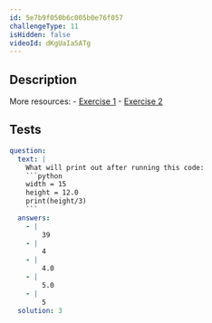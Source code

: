 ```yaml
---
id: 5e7b9f050b6c005b0e76f057
challengeType: 11
isHidden: false
videoId: dKgUaIa5ATg
---
```


## Description
<section id='description'>
More resources:
- <a href="https://youtu.be/t_4DPwsaGDY" target='_blank'>Exercise 1</a>
- <a href="https://youtu.be/wgkC8SxraAQ" target='_blank'>Exercise 2</a>
</section>

## Tests
<section id='tests'>

```yml
question:
  text: |
    What will print out after running this code:
    ```python
    width = 15
    height = 12.0
    print(height/3)
    ```
  answers:
    - |
        39
    - |
        4
    - |
        4.0
    - |
        5.0
    - |
        5
  solution: 3
```

</section>
